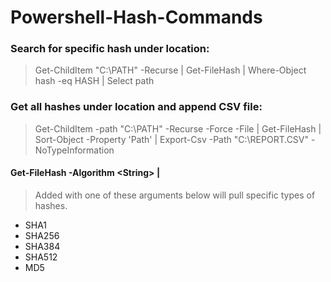 # Powershell-Hash-Commands

### Search for specific hash under location:
> Get-ChildItem "C:\PATH\" -Recurse |
	Get-FileHash |
	Where-Object hash -eq HASH |
	Select path
 
### Get all hashes under location and append CSV file:
> Get-ChildItem -path "C:\PATH\" -Recurse -Force -File | 
	Get-FileHash | 
	Sort-Object -Property 'Path' |
	Export-Csv -Path "C:\REPORT.CSV" -NoTypeInformation
	
#### Get-FileHash -Algorithm \<String> |
> Added with one of these arguments below will pull specific types of hashes.

- SHA1
- SHA256
- SHA384
- SHA512
- MD5
